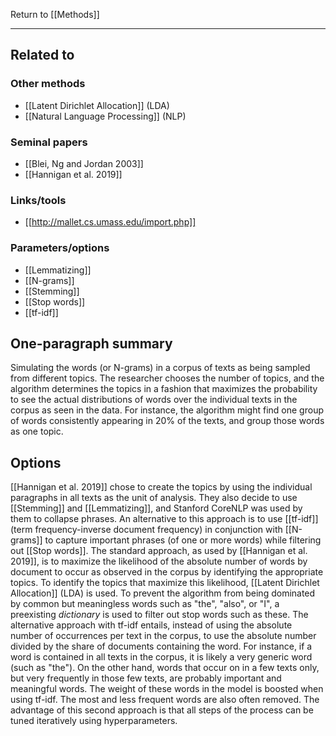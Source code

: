 Return to [[Methods]]

---

## Related to

### Other methods
* [[Latent Dirichlet Allocation]] (LDA)
* [[Natural Language Processing]] (NLP)

### Seminal papers
* [[Blei, Ng and Jordan 2003]]
* [[Hannigan et al. 2019]]

### Links/tools
* [[http://mallet.cs.umass.edu/import.php]]

### Parameters/options
* [[Lemmatizing]]
* [[N-grams]]
* [[Stemming]]
* [[Stop words]]
* [[tf-idf]]

## One-paragraph summary
Simulating the words (or N-grams) in a corpus of texts as being sampled from different topics. The researcher chooses the number of topics, and the algorithm determines the topics in a fashion that maximizes the probability to see the actual distributions of words over the individual texts in the corpus as seen in the data. For instance, the algorithm might find one group of words consistently appearing in 20% of the texts, and group those words as one topic.

## Options
[[Hannigan et al. 2019]] chose to create the topics by using the individual paragraphs in all texts as the unit of analysis. They also decide to use [[Stemming]] and [[Lemmatizing]], and Stanford CoreNLP was used by them to collapse phrases. An alternative to this approach is to use [[tf-idf]] (term frequency-inverse document frequency) in conjunction with [[N-grams]] to capture important phrases (of one or more words) while filtering out [[Stop words]]. The standard approach, as used by [[Hannigan et al. 2019]], is to maximize the likelihood of the absolute number of words by document to occur as observed in the corpus by identifying the appropriate topics. To identify the topics that maximize this likelihood, [[Latent Dirichlet Allocation]] (LDA) is used. To prevent the algorithm from being dominated by common but meaningless words such as "the", "also", or "I", a preexisting *dictionary* is used to filter out stop words such as these. The alternative approach with tf-idf entails, instead of using the absolute number of occurrences per text in the corpus, to use the absolute number divided by the share of documents containing the word. For instance, if a word is contained in all texts in the corpus, it is likely a very generic word (such as "the"). On the other hand, words that occur on in a few texts only, but very frequently in those few texts, are probably important and meaningful words. The weight of these words in the model is boosted when using tf-idf. The most and less frequent words are also often removed. The advantage of this second approach is that all steps of the process can be tuned iteratively using hyperparameters.